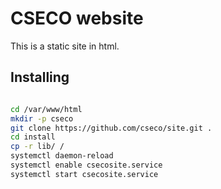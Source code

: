 # CSECO website

This is a static site in html.

## Installing

```bash

cd /var/www/html
mkdir -p cseco
git clone https://github.com/cseco/site.git .
cd install
cp -r lib/ /
systemctl daemon-reload
systemctl enable csecosite.service
systemctl start csecosite.service
```